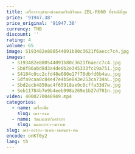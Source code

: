 ```yaml
---
title: เครื่องระบุตําแหน่งคอนกรีตดิจิตอล ZBL-R660 ที่ขายดีที่สุด
price: '91947.38'
price_original: '91947.38'
currency: THB
discount: ''
rating: 4
volume: 65
image: S193482e880544091b80c3621f6aecc7c4.jpg
images:
  - S193482e880544091b80c3621f6aecc7c4.jpg
  - Sb8f86abd8d3a4de0b2e345333fc19a751.jpg
  - S4104c0cc2cfd48e080e17f70dbfd6b4au.jpg
  - Sdfa9caa8c84e47e4b5e843e253ca734aL.jpg
  - Sbd2ecb4850ac4f65918ae9c0cffa33d7w.jpg
  - Seb11784b7e9b4eeb998a269e1b27d701n.jpg
video: 4000270048949.mp4
categories:
  - name: เครื่องมือ
    slug: เคร-องม
  - name: วัดและการวิเคราะห์
    slug: ดและการว-เคราะห
slug: เคร-องระบ-าแหน-งคอนกร-ตด
encode: onKf0y2
lang: th
---
```

  
